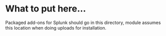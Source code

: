 
# What to put here...

Packaged add-ons for Splunk should go in this directory, module assumes this location when doing uploads for installation.

